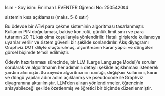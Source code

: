İsim - Soy isim: Emirhan LEVENTER
Öğrenci No: 250542004

sistemin kısa açıklaması (maks. 5-6 satır)

Bu ödevde bir ATM para çekme sisteminin algoritması tasarlanmıştır.
Kullanıcı PIN doğrulaması, bakiye kontrolü, günlük limit sınırı ve para tutarının 20 TL katı olma koşullarıyla yönlendirilir.
Hatalı girişlerde kullanıcıya uyarılar verilir ve sistem güvenli bir şekilde sonlandırılır.
Akış diyagramı Graphviz DOT diliyle oluşturulmuş, algoritmanın karar yapısı ve döngüleri görsel biçimde temsil edilmiştir.

Ödevin hazırlanması sürecinde, bir LLM (Large Language Model)’e sorular sorularak ve algoritmanın her adımının detaylı şekilde açıklanması istenerek yardım alınmıştır.
Bu sayede algoritmanın mantığı, değişken kullanımı, karar ve döngü yapıları adım adım açıklanmış ve pseudocode ile Graphviz diyagramına aktarılmıştır.
LLM’den alınan yönlendirmeler, öğrencinin anlayabileceği şekilde özetlenmiş ve öğretici bir biçimde düzenlenmiştir.
